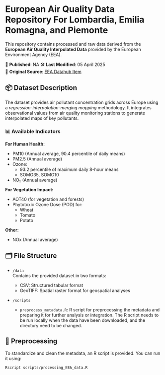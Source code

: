 # European Air Quality Data Repository For Lombardia, Emilia Romagna, and Piemonte

This repository contains processed and raw data derived from the **European Air Quality Interpolated Data** provided by the European Environment Agency (EEA).

📅 **Published**:  NA
🛠 **Last Modified**: 05 April 2025  
🔗 **Original Source**: [EEA Datahub Item](https://www.eea.europa.eu/en/datahub/datahubitem-view/82700fbd-2953-467b-be0a-78a520c3a7ef)

## 📦 Dataset Description

The dataset provides air pollutant concentration grids across Europe using a *regression-interpolation-merging mapping* methodology. It integrates observational values from air quality monitoring stations to generate interpolated maps of key pollutants.

### 📊 Available Indicators

**For Human Health:**
- PM10 (Annual average, 90.4 percentile of daily means)
- PM2.5 (Annual average)
- Ozone:
  - 93.2 percentile of maximum daily 8-hour means
  - SOMO35, SOMO10
- NO₂ (Annual average)

**For Vegetation Impact:**
- AOT40 (for vegetation and forests)
- Phytotoxic Ozone Dose (POD) for:
  - Wheat
  - Tomato
  - Potato

**Other:**
- NOx (Annual average)

## 🗂 File Structure

- `/data`  
  Contains the provided dataset in two formats:
  - CSV: Structured tabular format
  - GeoTIFF: Spatial raster format for geospatial analyses

- `/scripts`  
  - `preprocess_metadata.R`: R script for preprocessing the metadata and preparing it for further analysis or integration. The R script needs to be run locally when the data have been downloaded, and the directory need to be changed.

## 🧪 Preprocessing

To standardize and clean the metadata, an R script is provided. You can run it using:

```bash
Rscript scripts/processing_EEA_data.R

